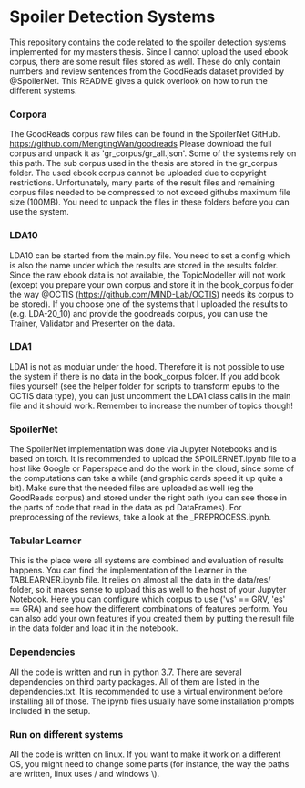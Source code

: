 # Spoiler Detection Systems #

This repository contains the code related to the spoiler detection systems implemented for my masters thesis. Since I cannot upload the used ebook corpus, there are some result files stored as well. These do only contain numbers and review sentences from the GoodReads dataset provided by @SpoilerNet. This README gives a quick overlook on how to run the different systems.

### Corpora
The GoodReads corpus raw files can be found in the SpoilerNet GitHub. https://github.com/MengtingWan/goodreads
Please download the full corpus and unpack it as 'gr_corpus/gr_all.json'. Some of the systems rely on this path. The sub corpus used in the thesis are stored in the gr_corpus folder.
The used ebook corpus cannot be uploaded due to copyright restrictions.
Unfortunately, many parts of the result files and remaining corpus files needed to be compressed to not exceed githubs maximum file size (100MB). You need to unpack the files in these folders before you can use the system.

### LDA10

LDA10 can be started from the main.py file. You need to set a config which is also the name under which the results are stored in the results folder. Since the raw ebook data is not available, the TopicModeller will not work (except you prepare your own corpus and store it in the book_corpus folder the way @OCTIS (https://github.com/MIND-Lab/OCTIS) needs its corpus to be stored). If you choose one of the systems that I uploaded the results to (e.g. LDA-20_10) and provide the goodreads corpus, you can use the Trainer, Validator and Presenter on the data.

### LDA1

LDA1 is not as modular under the hood. Therefore it is not possible to use the system if there is no data in the book_corpus folder. If you add book files yourself (see the helper folder for scripts to transform epubs to the OCTIS data type), you can just uncomment the LDA1 class calls in the main file and it should work. Remember to increase the number of topics though!

### SpoilerNet

The SpoilerNet implementation was done via Jupyter Notebooks and is based on torch. It is recommended to upload the SPOILERNET.ipynb file to a host like Google or Paperspace and do the work in the cloud, since some of the computations can take a while (and graphic cards speed it up quite a bit). Make sure that the needed files are uploaded as well (eg the GoodReads corpus) and stored under the right path (you can see those in the parts of code that read in the data as pd DataFrames). For preprocessing of the reviews, take a look at the _PREPROCESS.ipynb.

### Tabular Learner

This is the place were all systems are combined and evaluation of results happens. You can find the implementation of the Learner in the TABLEARNER.ipynb file. It relies on almost all the data in the data/res/ folder, so it makes sense to upload this as well to the host of your Jupyter Notebook. Here you can configure which corpus to use ('vs' == GRV, 'es' == GRA) and see how the different combinations of features perform. You can also add your own features if you created them by putting the result file in the data folder and load it in the notebook.

### Dependencies
All the code is written and run in python 3.7. There are several dependencies on third party packages. All of them are listed in the dependencies.txt. It is recommended to use a virtual environment before installing all of those. The ipynb files usually have some installation prompts included in the setup.

### Run on different systems
All the code is written on linux. If you want to make it work on a different OS, you might need to change some parts (for instance, the way the paths are written, linux uses / and windows \\).
